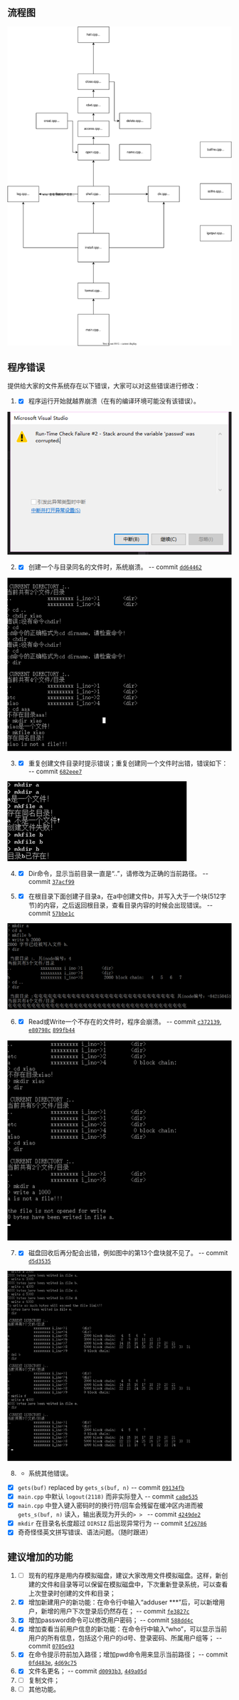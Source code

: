 ## 流程图

![1](img/File_System.drawio.svg)

## 程序错误

提供给大家的文件系统存在以下错误，大家可以对这些错误进行修改：

1. - [x] 程序运行开始就越界崩溃（在有的编译环境可能没有该错误）。

 ![1](img/1.png)

2. - [x] 创建一个与目录同名的文件时，系统崩溃。 -- commit [`dd64462`](https://github.com/LukeBriton/File_System/commit/dd64462ed5a42e6f4187aa9e5e83663e5872c456)

 ![2](img/2.png)

3. - [x] 重复创建文件目录时提示错误；重复创建同一个文件时出错，错误如下： -- commit [`682eee7`](https://github.com/LukeBriton/File_System/commit/682eee7a16b82f9cbb646c0886461c39b8a1072c)

 ![3](img/3.png)

4. - [x] Dir命令，显示当前目录一直是“..”，请修改为正确的当前路径。 -- commit [`37acf99`](https://github.com/LukeBriton/File_System/commit/37acf99fc34207aa1cb698fc44f423f5f57a2a88)

 

5. - [x] 在根目录下面创建子目录a，在a中创建文件b，并写入大于一个块(512字节)的内容，之后返回根目录，查看目录内容的时候会出现错误。 -- commit [`57bbe1c`](https://github.com/LukeBriton/File_System/commit/57bbe1c22f8b58f9e396f10652114215131a08d1)

 ![5](img/5.png)

6. - [x] Read或Write一个不存在的文件时，程序会崩溃。 -- commit [`c372139`](https://github.com/LukeBriton/File_System/commit/c372139aca8a9d138d15ef0cb3a9f2ae4290dca8), [`e80798c`](https://github.com/LukeBriton/File_System/commit/e80798cb61c3a12337b2a29501e5338f872c74b8) [`899fb44`](https://github.com/LukeBriton/File_System/commit/899fb44b9e616babe51e81b1876f00fe3363afed)

 ![6](img/6.png)

7. - [x] 磁盘回收后再分配会出错，例如图中的第13个盘块就不见了。 -- commit [`d5d3535`](https://github.com/LukeBriton/File_System/commit/d5d3535840912e74d3d56ddf6be48f95ff2f708e)

 ![7](img/7.png)

8. - 系统其他错误。

- [x] `gets(buf)` replaced by `gets_s(buf, n)` -- commit [`09134fb`](https://github.com/LukeBriton/File_System/commit/09134fb2e5891bb34cfa0ea7264eaf503e802f11)
- [x] `main.cpp` 中默认 `logout(2118)` 而非实际登入 -- commit [`ca8e535`](https://github.com/LukeBriton/File_System/commit/ca8e5354f63e41b76bdbc80cf1a8ad3aa67ca528)
- [x] `main.cpp` 中登入键入密码时的换行符/回车会残留在缓冲区内进而被 `gets_s(buf, n)` 读入，输出表现为开头的`> > ` -- commit [`4249de2`](https://github.com/LukeBriton/File_System/commit/4249de27c5135c4614be3a740aa9624738c8a11e)
- [x] `mkdir` 在目录名长度超过 `DIRSIZ` 后出现异常行为 -- commit [`5f26786`](https://github.com/LukeBriton/File_System/commit/5f267862230ce2aab2d595785094d0baae232406)
- [x] 奇奇怪怪英文拼写错误、语法问题。（随时跟进）

## 建议增加的功能

1. - [ ] 现有的程序是用内存模拟磁盘，建议大家改用文件模拟磁盘。这样，新创建的文件和目录等可以保留在模拟磁盘中，下次重新登录系统，可以查看上次登录时创建的文件和目录；

2. - [x] 增加新建用户的新功能：在命令行中输入“adduser ***”后，可以新增用户，新增的用户下次登录后仍然存在； -- commit [`fe3827c`](https://github.com/LukeBriton/File_System/commit/fe3827cdbd7e13be7a13b28e16494c925791fe41)

3. - [x] 增加password命令可以修改用户密码； -- commit [`588dd4c`](https://github.com/LukeBriton/File_System/commit/588dd4c8d26c8a7d7a9b0408cd56099503c6cc31)

4. - [x] 增加查看当前用户信息的新功能：在命令行中输入“who”，可以显示当前用户的所有信息，包括这个用户的id号、登录密码、所属用户组等； -- commit [`0705e93`](https://github.com/LukeBriton/File_System/commit/0705e93d8a74432c6315d46dffd003e41f21ee26)

5. - [x] 在命令提示符前加入路径；增加pwd命令用来显示当前路径； -- commit [`0fd483e`](https://github.com/LukeBriton/File_System/commit/0fd483ecfe3bc7edfc8beefd96b935807b140388), [`4d69c75`](https://github.com/LukeBriton/File_System/commit/4d69c75949679f409548ae2caf0c9f84affec6b3)

6. - [x] 文件名更名； -- commit [`d0093b3`](https://github.com/LukeBriton/File_System/commit/d0093b39c1d3af8c9e22c517a866bf1aeb12cde2), [`449a05d`](https://github.com/LukeBriton/File_System/commit/449a05d391fcbcb83d057017cc690d7c50f0a70a)

7. - [ ] 复制文件；

8. - [ ] 其他功能。